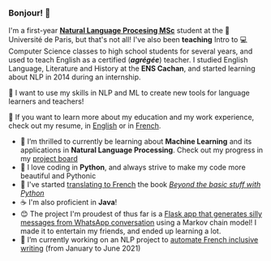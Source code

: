 ### Bonjour! 👋



I'm a first-year **[Natural Language Procesing MSc](http://www.linguist.univ-paris-diderot.fr/cursusli)** student at the :school: Université de Paris, but that's not all! I've also been **teaching** Intro to :computer: Computer Science classes to high school students for several years, and used to teach English as a certified (***agrégée***) teacher. I studied English Language, Literature and History at the **ENS Cachan**, and started learning about NLP in 2014 during an internship.

🚀 I want to use my skills in NLP and ML to create new tools for language learners and teachers!

📃 If you want to learn more about my education and my work experience, check out my resume, in [English](https://github.com/AliceAML/resume/blob/main/HAMMEL_CV_2021_en.pdf) or in [French](https://github.com/AliceAML/resume/raw/main/HAMMEL_CV_2021_fr.pdf).

- 🌱 I’m thrilled to currently be learning about **Machine Learning** and its applications in **Natural Language Processing**. Check out my progress in my [project board](https://github.com/users/AliceAML/projects/1)
- 🐍 I love coding in **Python**, and always strive to make my code more beautiful and Pythonic 
- 📖 I've started [translating to French](https://github.com/AliceAML/trad-au-dela-fondamentaux-python) the book [*Beyond the basic stuff with Python*](https://inventwithpython.com/beyond/)
- ☕ I'm also proficient in **Java**!
- 😊 The project I'm proudest of thus far is a [Flask app that generates silly messages from WhatsApp conversation](https://github.com/AliceAML/whatsai) using a Markov chain model! I made it to entertain my friends, and ended up learning a lot.
- 🔭 I’m currently working on an NLP project to [automate French inclusive writing](https://github.com/AliceAML/projetEI) (from January to June 2021)

<!--
**AliceAML/AliceAML** is a ✨ _special_ ✨ repository because its `README.md` (this file) appears on your GitHub profile.
-->
